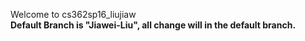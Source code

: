 Welcome to cs362sp16_liujiaw <br>
<b>Default Branch is "Jiawei-Liu", all change will in the default branch.</b>
